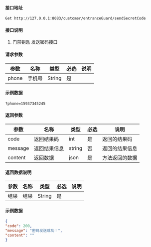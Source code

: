 #### 接口地址
`Get http://127.0.0.1:8083/customer/entranceGuard/sendSecretCode`

#### 接口说明
1. 门禁钥匙 发送密码接口 

#### 请求参数
| 参数 | 名称 | 类型 | 必选 |说明|
| ------ | ------ | ------ |------|------|
| phone | 手机号 | String |是||

#### 示例数据
` ?phone=15937345245 `

#### 返回参数
| 参数 | 名称 | 类型 | 必选 |说明|
| ------ | ------ | ------ |------|------|
| code | 返回结果码 | int |是|返回的结果码|
|message|返回结果信息|string|否|返回的结果信息|
|content|返回数据|json|是|方法返回的数据|

#### 返回数据说明
| 参数 | 名称 | 类型 | 必选 |说明|
| ------ | ------ | ------ |------|------|
| 结果 | 结果 | String |是||

#### 示例数据
```json
{
"code": 200,
"message": "密码发送成功！",
"content": ""
}
```
